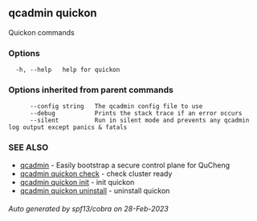 ## qcadmin quickon

Quickon commands

### Options

```
  -h, --help   help for quickon
```

### Options inherited from parent commands

```
      --config string   The qcadmin config file to use
      --debug           Prints the stack trace if an error occurs
      --silent          Run in silent mode and prevents any qcadmin log output except panics & fatals
```

### SEE ALSO

* [qcadmin](qcadmin.md)	 - Easily bootstrap a secure control plane for QuCheng
* [qcadmin quickon check](qcadmin_quickon_check.md)	 - check cluster ready
* [qcadmin quickon init](qcadmin_quickon_init.md)	 - init quickon
* [qcadmin quickon uninstall](qcadmin_quickon_uninstall.md)	 - uninstall quickon

###### Auto generated by spf13/cobra on 28-Feb-2023
